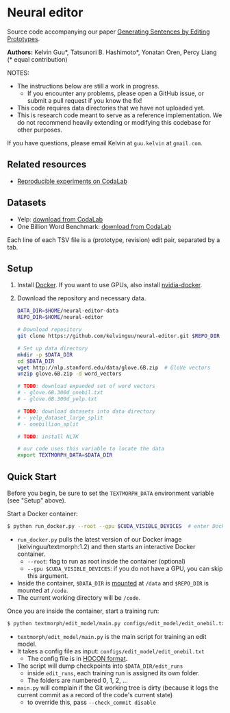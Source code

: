# Neural editor

Source code accompanying our paper [Generating Sentences by Editing Prototypes](https://arxiv.org/abs/1709.08878).

**Authors:** Kelvin Guu\*, Tatsunori B. Hashimoto\*, Yonatan Oren, Percy Liang
(\* equal contribution)

NOTES:
- The instructions below are still a work in progress.
    - If you encounter any problems, please open a GitHub issue, or submit a
    pull request if you know the fix!
- This code requires data directories that we have not uploaded yet.
- This is research code meant to serve as a reference implementation. We
do not recommend heavily extending or modifying this codebase for other
purposes.

If you have questions, please email Kelvin at `guu.kelvin` at `gmail.com`.

## Related resources

- [Reproducible experiments on CodaLab](https://worksheets.codalab.org/worksheets/0xa915ba2f8b664ddf8537c83bde80cc8c/)

## Datasets

- Yelp: [download from CodaLab](https://worksheets.codalab.org/bundles/0x99d0557925b34dae851372841f206b8a/)
- One Billion Word Benchmark: [download from CodaLab](https://worksheets.codalab.org/bundles/0x017b7af92956458abc7f4169830a6537/)

Each line of each TSV file is a (prototype, revision) edit pair, separated by a tab.

## Setup

1. Install [Docker](https://www.docker.com/). If you want to use GPUs, also
install [nvidia-docker](https://github.com/NVIDIA/nvidia-docker).

2. Download the repository and necessary data.
    ```bash
    DATA_DIR=$HOME/neural-editor-data
    REPO_DIR=$HOME/neural-editor

    # Download repository
    git clone https://github.com/kelvinguu/neural-editor.git $REPO_DIR

    # Set up data directory
    mkdir -p $DATA_DIR
    cd $DATA_DIR
    wget http://nlp.stanford.edu/data/glove.6B.zip  # GloVe vectors
    unzip glove.6B.zip -d word_vectors

    # TODO: download expanded set of word vectors
    # - glove.6B.300d_onebil.txt
    # - glove.6B.300d_yelp.txt

    # TODO: download datasets into data directory
    # - yelp_dataset_large_split
    # - onebillion_split

    # TODO: install NLTK

    # our code uses this variable to locate the data
    export TEXTMORPH_DATA=$DATA_DIR
    ```

## Quick Start

Before you begin, be sure to set the `TEXTMORPH_DATA` environment variable (see "Setup" above).

Start a Docker container:
```bash
$ python run_docker.py --root --gpu $CUDA_VISIBLE_DEVICES  # enter Docker
```
- `run_docker.py` pulls the latest version of our Docker image 
(kelvinguu/textmorph:1.2) and then starts an interactive Docker container.
    - `--root`: flag to run as root inside the container (optional)
    - `--gpu $CUDA_VISIBLE_DEVICES`: if you do not have a GPU, you can skip this
    argument.
- Inside the container, `$DATA_DIR` is [mounted](https://docs.docker.com/engine/admin/volumes/volumes/)
at `/data` and `$REPO_DIR` is mounted at `/code`.
- The current working directory will be `/code`.

Once you are inside the container, start a training run:
```bash
$ python textmorph/edit_model/main.py configs/edit_model/edit_onebil.txt
```
- `textmorph/edit_model/main.py` is the main script for training an edit model.
- It takes a config file as input: `configs/edit_model/edit_onebil.txt`
    - The config file is in [HOCON format](https://github.com/lightbend/config/blob/master/HOCON.md).
- The script will dump checkpoints into `$DATA_DIR/edit_runs`
    - inside `edit_runs`, each training run is assigned its own folder.
    - The folders are numbered 0, 1, 2, ...
- `main.py` will complain if the Git working tree is dirty (because it logs the
current commit as a record of the code's current state)
    - to override this, pass `--check_commit disable`

